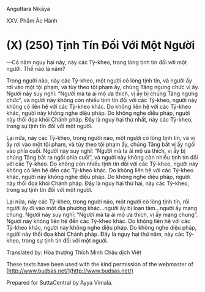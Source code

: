 Aṅguttara Nikāya

XXV. Phẩm Ác Hành

# (X) (250) Tịnh Tín Ðối Với Một Người

—Có năm nguy hại này, này các Tỷ-kheo, trong lòng tịnh tín đối với một người. Thế nào là năm?

Trong người nào, này các Tỷ-kheo, một người có lòng tịnh tín, và người ấy rơi vào một tội phạm, và tùy theo tội phạm ấy, chúng Tăng ngưng chức vị ấy. Người này suy nghĩ: “Người mà ta ái mộ ưa thích, vị ấy bị chúng Tăng ngưng chức”, và người này không còn nhiều tịnh tín đối với các Tỷ-kheo, người này không có liên hệ với các Tỷ-kheo khác. Do không liên hệ với các Tỷ-kheo khác, người này không nghe diệu pháp. Do không nghe diệu pháp, người này thối đọa khỏi Chánh pháp. Ðây là nguy hại thứ nhất, này các Tỷ-kheo, trong sự tịnh tín đối với một người.

Lại nữa, này các Tỷ-kheo, trong người nào, một người có lòng tịnh tín, và vị ấy rơi vào một tội phạm, và tùy theo tội phạm ấy, chúng Tăng bắt vị ấy ngồi vào phía cuối. Người này suy nghĩ: “Người mà ta ái mộ ưa thích, vị ấy bị chúng Tăng bắt ra ngồi phía cuối”, và người này không còn nhiều tịnh tín đối với các Tỷ-kheo. Do không còn nhiều tịnh tín đối với các Tỷ-kheo, người này không có liên hệ đến các Tỷ-kheo khác. Do không liên hệ với các Tỷ-kheo khác, người này không nghe diệu pháp. Do không nghe diệu pháp, người này thối đọa khỏi Chánh pháp. Ðây là nguy hại thứ hai, này các Tỷ-kheo, trong sự tịnh tín đối với một người.

Lại nữa, này các Tỷ-kheo, trong người nào, một người có lòng tịnh tín, rồi người ấy đi vào một địa phương khác...người ấy bị loạn tâm...người ấy mạng chung. Người này suy nghĩ: “Người mà ta ái mộ ưa thích, vị ấy mạng chung”. Người này không liên hệ đến các Tỷ-kheo khác. Do không liên hệ với các Tỷ-kheo khác, người này không nghe diệu pháp. Do không nghe diệu pháp, người này thối đọa khỏi Chánh pháp. Ðây là nguy hại thứ năm, này các Tỷ-kheo, trong sự tịnh tín đối với một người.

Translated by: Hòa thượng Thích Minh Châu dịch Việt

These texts have been used with the kind permission of the webmaster of [http://www.budsas.net/](http://www.budsas.net/)

Prepared for SuttaCentral by Ayya Vimala.